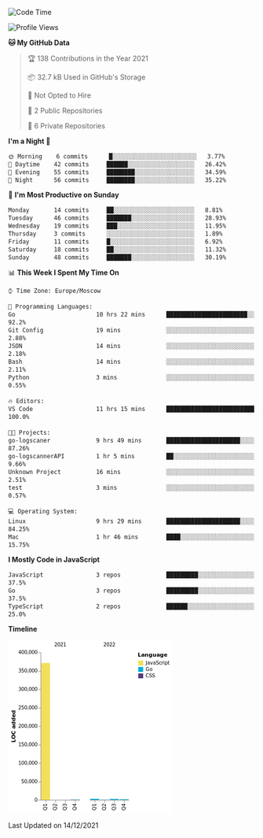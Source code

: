 <!--START_SECTION:waka-->
![Code Time](http://img.shields.io/badge/Code%20Time-56%20hrs%2015%20mins-blue)

![Profile Views](http://img.shields.io/badge/Profile%20Views-26-blue)

**🐱 My GitHub Data** 

> 🏆 138 Contributions in the Year 2021
 > 
> 📦 32.7 kB Used in GitHub's Storage 
 > 
> 🚫 Not Opted to Hire
 > 
> 📜 2 Public Repositories 
 > 
> 🔑 6 Private Repositories  
 > 
**I'm a Night 🦉** 

```text
🌞 Morning    6 commits      █░░░░░░░░░░░░░░░░░░░░░░░░   3.77% 
🌆 Daytime    42 commits     ██████░░░░░░░░░░░░░░░░░░░   26.42% 
🌃 Evening    55 commits     ████████░░░░░░░░░░░░░░░░░   34.59% 
🌙 Night      56 commits     ████████░░░░░░░░░░░░░░░░░   35.22%

```
📅 **I'm Most Productive on Sunday** 

```text
Monday       14 commits     ██░░░░░░░░░░░░░░░░░░░░░░░   8.81% 
Tuesday      46 commits     ███████░░░░░░░░░░░░░░░░░░   28.93% 
Wednesday    19 commits     ███░░░░░░░░░░░░░░░░░░░░░░   11.95% 
Thursday     3 commits      ░░░░░░░░░░░░░░░░░░░░░░░░░   1.89% 
Friday       11 commits     █░░░░░░░░░░░░░░░░░░░░░░░░   6.92% 
Saturday     18 commits     ██░░░░░░░░░░░░░░░░░░░░░░░   11.32% 
Sunday       48 commits     ███████░░░░░░░░░░░░░░░░░░   30.19%

```


📊 **This Week I Spent My Time On** 

```text
⌚︎ Time Zone: Europe/Moscow

💬 Programming Languages: 
Go                       10 hrs 22 mins      ███████████████████████░░   92.2% 
Git Config               19 mins             ░░░░░░░░░░░░░░░░░░░░░░░░░   2.88% 
JSON                     14 mins             ░░░░░░░░░░░░░░░░░░░░░░░░░   2.18% 
Bash                     14 mins             ░░░░░░░░░░░░░░░░░░░░░░░░░   2.11% 
Python                   3 mins              ░░░░░░░░░░░░░░░░░░░░░░░░░   0.55%

🔥 Editors: 
VS Code                  11 hrs 15 mins      █████████████████████████   100.0%

🐱‍💻 Projects: 
go-logscaner             9 hrs 49 mins       █████████████████████░░░░   87.26% 
go-logscannerAPI         1 hr 5 mins         ██░░░░░░░░░░░░░░░░░░░░░░░   9.66% 
Unknown Project          16 mins             ░░░░░░░░░░░░░░░░░░░░░░░░░   2.51% 
test                     3 mins              ░░░░░░░░░░░░░░░░░░░░░░░░░   0.57%

💻 Operating System: 
Linux                    9 hrs 29 mins       █████████████████████░░░░   84.25% 
Mac                      1 hr 46 mins        ████░░░░░░░░░░░░░░░░░░░░░   15.75%

```

**I Mostly Code in JavaScript** 

```text
JavaScript               3 repos             █████████░░░░░░░░░░░░░░░░   37.5% 
Go                       3 repos             █████████░░░░░░░░░░░░░░░░   37.5% 
TypeScript               2 repos             ██████░░░░░░░░░░░░░░░░░░░   25.0%

```


**Timeline**

![Chart not found](https://raw.githubusercontent.com/jeezft/jeezft/main/charts/bar_graph.png) 


 Last Updated on 14/12/2021
<!--END_SECTION:waka-->
